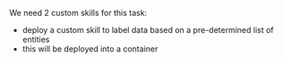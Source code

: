 We need 2 custom skills for this task:
* deploy a custom skill to label data based on a pre-determined list of entities
* this will be deployed into a container
